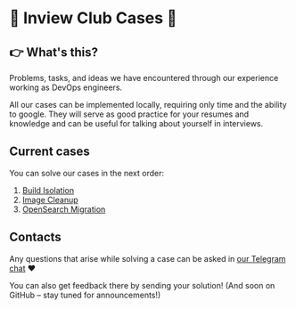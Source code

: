 # 💼 Inview Club Cases 💼

## 👉 What's this?

Problems, tasks, and ideas we have encountered through our experience working as DevOps engineers.

All our cases can be implemented locally, requiring only time and the ability to google. They will serve as good practice for your resumes and knowledge and can be useful for talking about yourself in interviews.

## Current cases

You can solve our cases in the next order:

1. [Build Isolation](01-build-isolation/README.md)
2. [Image Cleanup](02-image-cleanup/README.md)
3. [OpenSearch Migration ](03-opensearch-migration/README.md)

## Contacts

Any questions that arise while solving a case can be asked in [our Telegram chat](https://t.me/+nSELCyIX8ltlNjU6) ❤️

You can also get feedback there by sending your solution! (And soon on GitHub – stay tuned for announcements!)
